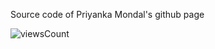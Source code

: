 Source code of Priyanka Mondal's github page


![viewsCount](https://img.shields.io/endpoint?url=https://priyanka-mondal.github.io/?rapidapi-key=7e1e78b6acmsh33c386b68fad57ap177ec4jsna269280f5e9eID=priyank_mondal_github_page)
